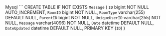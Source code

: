 

Mysql ```
CREATE TABLE IF NOT EXISTS `Message` (
  `ID` bigint NOT NULL AUTO_INCREMENT,
  `RoomID` bigint NOT NULL,
  `RoomType` varchar(255) DEFAULT NULL,
  `ParentID` bigint NOT NULL,
  `UniqueUserID` varchar(255) NOT NULL,
  `Message` varchar(4096) NOT NULL,
  `Date` datetime DEFAULT NULL,
  `DateUpdated` datetime DEFAULT NULL,
  PRIMARY KEY (`ID`)
)
```


